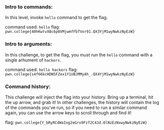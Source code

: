 
### Intro to commands: 

In this level, invoke `hello` command to get the flag. 

command used: `hello`
flag: `pwn.college{40hKwtvXBc6p0VMjwmfFbTVor91.QX3YjM1wyNwkzNyEzW}`


### Intro to arguments: 

In this challenge, to get the flag, you must run the `hello` command with a single arhument of `hackers`. 

command used: `hello hackers`
flag: `pwn.college{s4f66kcHDN5FZex1Y1UBJMMyAh_.QX4YjM1wyNwkzNyEzW}`


### Command history:
This challenge will inject the flag into your history. Bring up a terminal, hit the up arrow, and grab it! In other challenges, the history will contain the log of the commands you've run, so if you need to run a similar command again, you can use the arrow keys to scroll through and find it!

flag: `pwn.college{Y_bRyRCdWaIng2eGrx9Fzf2C4Jd.0lNzEzNxwyNwkzNyEzW}`


